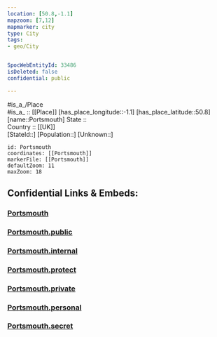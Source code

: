 ```yaml
---
location: [50.8,-1.1] 
mapzoom: [7,12] 
mapmarker: city 
type: City
tags:
- geo/City


SpocWebEntityId: 33486
isDeleted: false
confidential: public

---
```

#is_a_/Place  
#is_a_ :: [[Place]] 
[has_place_longitude::-1.1] 
[has_place_latitude::50.8] 
[name::Portsmouth] 
State ::  
Country :: [[UK]]  
[StateId::] 
[Population::] 
[Unknown::] 


```leaflet
id: Portsmouth
coordinates: [[Portsmouth]] 
markerFile: [[Portsmouth]] 
defaultZoom: 11 
maxZoom: 18
```


## Confidential Links & Embeds: 

### [Portsmouth](/_Standards/Earth/Continent/Europe/Europe~North/UK/England/Regions~England/South_East_England/Portsmouth,County/cities~Portsmouth/Portsmouth.md) 

### [Portsmouth.public](/_public/Earth/Continent/Europe/Europe~North/UK/England/Regions~England/South_East_England/Portsmouth,County/cities~Portsmouth/Portsmouth.public.md) 

### [Portsmouth.internal](/_internal/Earth/Continent/Europe/Europe~North/UK/England/Regions~England/South_East_England/Portsmouth,County/cities~Portsmouth/Portsmouth.internal.md) 

### [Portsmouth.protect](/_protect/Earth/Continent/Europe/Europe~North/UK/England/Regions~England/South_East_England/Portsmouth,County/cities~Portsmouth/Portsmouth.protect.md) 

### [Portsmouth.private](/_private/Earth/Continent/Europe/Europe~North/UK/England/Regions~England/South_East_England/Portsmouth,County/cities~Portsmouth/Portsmouth.private.md) 

### [Portsmouth.personal](/_personal/Earth/Continent/Europe/Europe~North/UK/England/Regions~England/South_East_England/Portsmouth,County/cities~Portsmouth/Portsmouth.personal.md) 

### [Portsmouth.secret](/_secret/Earth/Continent/Europe/Europe~North/UK/England/Regions~England/South_East_England/Portsmouth,County/cities~Portsmouth/Portsmouth.secret.md)

